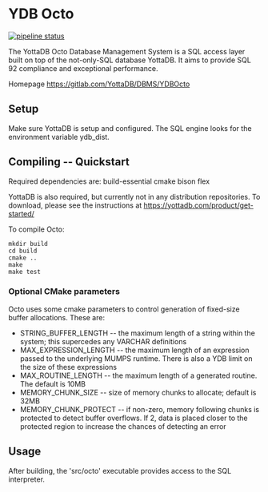 # YDB Octo

[![pipeline status](https://gitlab.com/YottaDB/DBMS/YDBOcto/badges/master/pipeline.svg)](https://gitlab.com/YottaDB/DBMS/YDBOcto/commits/master)


The YottaDB Octo Database Management System is a SQL access layer built on top of the not-only-SQL database YottaDB.
It aims to provide SQL 92 compliance and exceptional performance.

Homepage https://gitlab.com/YottaDB/DBMS/YDBOcto

## Setup

Make sure YottaDB is setup and configured.
The SQL engine looks for the environment variable ydb_dist.

## Compiling -- Quickstart

Required dependencies are: build-essential cmake bison flex

YottaDB is also required, but currently not in any distribution repositories.
To download, please see the instructions at https://yottadb.com/product/get-started/

To compile Octo:

```
mkdir build
cd build
cmake ..
make
make test
```

### Optional CMake parameters

Octo uses some cmake parameters to control generation of fixed-size buffer allocations. These are:

 - STRING_BUFFER_LENGTH -- the maximum length of a string within the system; this supercedes any VARCHAR definitions
 - MAX_EXPRESSION_LENGTH -- the maximum length of an expression passed to the underlying MUMPS runtime. There is also a YDB limit on the size of these expressions
 - MAX_ROUTINE_LENGTH -- the maximum length of a generated routine. The default is 10MB
 - MEMORY_CHUNK_SIZE -- size of memory chunks to allocate; default is 32MB
 - MEMORY_CHUNK_PROTECT -- if non-zero, memory following chunks is protected to detect buffer overflows. If 2, data is placed closer to the protected region to increase the chances of detecting an error

## Usage

After building, the 'src/octo' executable provides access to the SQL interpreter.
